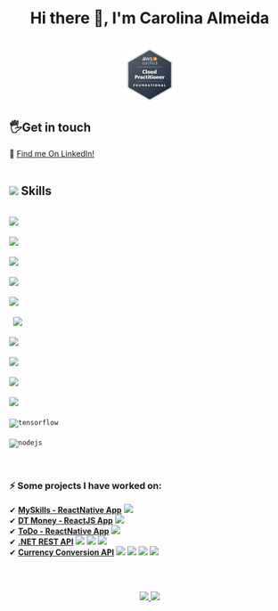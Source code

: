 <h1 align="center">Hi there 👋, I'm Carolina Almeida</h1>

<h4 align="center" Hey 👋🏻, I am a Software Engineer from Brasil. ✨</h4>

<code align="center"> <!-- Python-->
<img width ='96px' src ='https://github.com/cgalmeida/sample.images/blob/main/AWS-Certified-Cloud-Practitioner_badge.634f8a21af2e0e956ed8905a72366146ba22b74c.png'> 
</code>
<!--code align="center"> 
<img width ='96px' src ='https://github.com/cgalmeida/sample.images/blob/main/AWS-Certified-Cloud-Practitioner_badge.634f8a21af2e0e956ed8905a72366146ba22b74c.png'> 
</code>
<code align="center"> 
<img width ='96px' src ='https://github.com/cgalmeida/sample.images/blob/main/AWS-Certified-Cloud-Practitioner_badge.634f8a21af2e0e956ed8905a72366146ba22b74c.png'> 
</code-->
<!--align="center"
<p>-->
## <!--img src='https://raw.githubusercontent.com/ShahriarShafin/ShahriarShafin/main/Assets/handshake.gif' width="100px"--> 🖐Get in touch
:rocket: [Find me On LinkedIn!](https://www.linkedin.com/in/anacalbuquerque/)
<br>
<br>

<h2>
<img src="https://media2.giphy.com/media/QssGEmpkyEOhBCb7e1/giphy.gif?cid=ecf05e47a0n3gi1bfqntqmob8g9aid1oyj2wr3ds3mg700bl&rid=giphy.gif" width=32px /> Skills
</h2>
<!--fragment align="center"-->
<code align="center"> <!-- Python-->
<img width ='32px' src ='https://raw.githubusercontent.com/rahulbanerjee26/githubAboutMeGenerator/main/icons/python.svg'> 
</code>
<code align="center">  <!-- ReactJS-->
<img width='32px' src='https://raw.githubusercontent.com/rahulbanerjee26/githubAboutMeGenerator/main/icons/reactjs.svg'>
</code>
<code align="center">  <!-- JS-->
<img width='32px' src='https://raw.githubusercontent.com/rahulbanerjee26/githubAboutMeGenerator/main/icons/javascript.svg'> 
</code>
<code align="center">  <!-- TypeScript-->
<img width='32px' src='https://raw.githubusercontent.com/rahulbanerjee26/githubAboutMeGenerator/main/icons/typescript.svg'> 
</code>
<code align="center">  <!-- scikit-->
<img width='32px' src='https://raw.githubusercontent.com/rahulbanerjee26/githubAboutMeGenerator/main/icons/scikit.svg'>
</code>
<code align="center">  <!-- sqlite-->
 <img width='32px' src='https://raw.githubusercontent.com/rahulbanerjee26/githubAboutMeGenerator/main/icons/sqlite.svg'>
</code>
<code align="center">  <!-- pytorch-->
<img width='32px' src='https://raw.githubusercontent.com/rahulbanerjee26/githubAboutMeGenerator/main/icons/pytorch.svg'>
</code>
<code align="center">  <!-- css-->
<img width='32px' src='https://raw.githubusercontent.com/rahulbanerjee26/githubAboutMeGenerator/main/icons/css.svg'> 
</code>
<code align="center">  <!-- html-->
<img width='32px' src='https://raw.githubusercontent.com/rahulbanerjee26/githubAboutMeGenerator/main/icons/html.svg'> 
</code>
<code align="center">  <!-- csharp-->
<img width='32px' src='https://raw.githubusercontent.com/rahulbanerjee26/githubAboutMeGenerator/main/icons/csharp.svg'>
</code>
<code align="center">  <!-- tensorflow-->
<img src="https://www.vectorlogo.zone/logos/tensorflow/tensorflow-icon.svg" alt="tensorflow" width="40" height="40" />
</code>
<code align="center">  <!-- nodejs-->
<img src="https://raw.githubusercontent.com/rahulbanerjee26/githubAboutMeGenerator/main/icons/nodejs.svg" alt="nodejs" width="40" height="40" />
</code>
<!--a href= https://github.com/Aditya664?tab=repositories&q=&type=&language=android&sort= > <img width ='32px' src ='https://raw.githubusercontent.com/rahulbanerjee26/githubAboutMeGenerator/main/icons/android.svg'> </a-->
<!--a href= https://github.com/Aditya664?tab=repositories&q=&type=&language=c&sort= > <img width ='32px' src ='https://raw.githubusercontent.com/rahulbanerjee26/githubAboutMeGenerator/main/icons/c.svg'> </a>
<a href= https://github.com/Aditya664?tab=repositories&q=&type=&language=cpp&sort= > <img width ='32px' src ='https://raw.githubusercontent.com/rahulbanerjee26/githubAboutMeGenerator/main/icons/cpp.svg'> </a-->
<br>
<br>

### ⚡ Some projects I have worked on:

✔ **[MySkills - ReactNative App](https://github.com/cgalmeida/myskills-app)** <img width='18px' src='https://raw.githubusercontent.com/rahulbanerjee26/githubAboutMeGenerator/main/icons/reactjs.svg'> <br>
✔ **[DT Money - ReactJS App](https://github.com/cgalmeida/DTMoney-ReactJS-App)** <img width='18px' src='https://raw.githubusercontent.com/rahulbanerjee26/githubAboutMeGenerator/main/icons/reactjs.svg'> <br>
✔ **[ToDo - ReactNative App](https://github.com/cgalmeida/todo-app-react-native)** <img width='18px' src='https://raw.githubusercontent.com/rahulbanerjee26/githubAboutMeGenerator/main/icons/reactjs.svg'> <br>
✔ **[.NET REST API](https://github.com/cgalmeida/REST-API-using-.NET-Core-and-Docker)** <img width='18px' src='https://raw.githubusercontent.com/rahulbanerjee26/githubAboutMeGenerator/main/icons/dotnet.svg'> <img width='18px' src='https://raw.githubusercontent.com/rahulbanerjee26/githubAboutMeGenerator/main/icons/csharp.svg'> <img width='18px' src='https://raw.githubusercontent.com/rahulbanerjee26/githubAboutMeGenerator/main/icons/docker.svg'><br>
✔ **[Currency Conversion API](https://github.com/cgalmeida/challenge-bravo)** <img width='18px' src='https://raw.githubusercontent.com/rahulbanerjee26/githubAboutMeGenerator/main/icons/nodejs.svg'> <img width='18px' src='https://www.vectorlogo.zone/logos/postgresql/postgresql-icon.svg'> <img width='18px' src='https://raw.githubusercontent.com/rahulbanerjee26/githubAboutMeGenerator/main/icons/docker.svg'> <img width='18px' src='https://www.vectorlogo.zone/logos/redis/redis-icon.svg'><br>
<!--✔ **[Jobream - List-of-Learning-Resources](https://github.com/Jobream/List-of-Learning-Resources)** <br>
✔ **[EddieHubCommunity - awesome-github-profiles](https://github.com/EddieHubCommunity/awesome-github-profiles)** <br> -->

<br>
<br>
<p align="center">
    <a href="https://github.com/cgalmeida">
        <img height="180em"
            src="https://github-readme-stats-eight-theta.vercel.app/api?username=cgalmeida&show_icons=true&theme=algolia&include_all_commits=true&count_private=true" />
        <img height="180em"
            src="https://github-readme-stats-eight-theta.vercel.app/api/top-langs/?username=cgalmeida&layout=compact&langs_count=8&theme=algolia" />
    </a>
</p>
<br>
<br>
<!--------------------------CONNECT WITH ME--------------------------------------------->
<!--h2> <img src='https://raw.githubusercontent.com/ShahriarShafin/ShahriarShafin/main/Assets/handshake.gif' width="100px"> Connect with me  </h2>
<a href = 'https://www.linkedin.com/in/anacalbuquerque/'> 
 <img width = '32px' align= 'center' src="https://raw.githubusercontent.com/rahulbanerjee26/githubAboutMeGenerator/main/icons/linked-in-alt.svg"/></a-->
        <!--a href = 'https://www.twitter.com/NoobCoder07'> <img width = '32px' align= 'center' src="https://raw.githubusercontent.com/rahulbanerjee26/githubAboutMeGenerator/main/icons/twitter.svg"/></a> 
<a href = 'https://medium.com/@adityadeshmukh7350'> <img width = '32px' align= 'center' src="https://raw.githubusercontent.com/rahulbanerjee26/githubAboutMeGenerator/main/icons/medium.svg"/></a> 
<a href = 'http://aditya664.me/'> <img width = '32px' align= 'center' src="https://raw.githubusercontent.com/rahulbanerjee26/githubAboutMeGenerator/main/icons/portfolio.png"/></a> 
<a href = 'https://www.github.com/Aditya664'> <img width = '32px' align= 'center' src="https://raw.githubusercontent.com/rahulbanerjee26/githubAboutMeGenerator/main/icons/github.svg"/></a-->

<br>
<br>
<br>

<!--
**cgalmeida/cgalmeida** is a ✨ _special_ ✨ repository because its `README.md` (this file) appears on your GitHub profile.

Here are some ideas to get you started:

- 🔭 I’m currently working on ...
- 🌱 I’m currently learning ...
- 👯 I’m looking to collaborate on ...
- 🤔 I’m looking for help with ...
- 💬 Ask me about ...
- 📫 How to reach me: ...
- 😄 Pronouns: ...
- ⚡ Fun fact: ...
 -:chart_with_upwards_trend:  My GitHub Stats: 
-->
